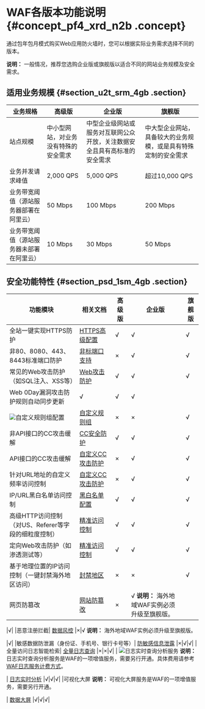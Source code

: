 # WAF各版本功能说明 {#concept_pf4_xrd_n2b .concept}

通过包年包月模式购买Web应用防火墙时，您可以根据实际业务需求选择不同的版本。

**说明：** 一般情况，推荐您选购企业版或旗舰版以适合不同的网站业务规模及安全需求。

## 适用业务规模 {#section_u2t_srm_4gb .section}

|业务规格|高级版|企业版|旗舰版|
|----|---|---|---|
|站点规模|中小型网站，对业务没有特殊的安全需求|中型企业级网站或服务对互联网公众开放，关注数据安全且具有高标准的安全需求|中大型企业网站，具备较大的业务规模，或是具有特殊定制的安全需求|
|业务并发请求峰值|2,000 QPS|5,000 QPS|超过10,000 QPS|
|业务带宽阈值（源站服务器部署在阿里云）|50 Mbps|100 Mbps|200 Mbps|
|业务带宽阈值（源站服务器未部署在阿里云）|10 Mbps|30 Mbps|50 Mbps|

## 安全功能特性 {#section_psd_1sm_4gb .section}

|功能模块|相关文档|高级版|企业版|旗舰版|
|----|----|---|---|---|
|全站一键实现HTTPS防护| [HTTPS高级配置](../../../../intl.zh-CN/用户指南/使用DNS配置模式接入WAF/HTTPS高级配置.md#) |√|√|√|
|非80、8080、443、8443标准端口防护| [非标端口支持](../../../../intl.zh-CN/用户指南/使用DNS配置模式接入WAF/非标端口支持.md#) |×|√|√|
|常见的Web攻击防护（如SQL注入、XSS等）| [Web攻击防护](../../../../intl.zh-CN/最佳实践/Web防护功能最佳实践.md#) |√|√|√|
|Web 0Day漏洞攻击防护规则自动同步更新|√|√|√|
| ![](http://static-aliyun-doc.oss-cn-hangzhou.aliyuncs.com/assets/img/15538/156144223338159_zh-CN.png)自定义规则组配置| [自定义规则组](../../../../intl.zh-CN/用户指南/设置/自定义规则组.md#) |×|×|√|
|非API接口的CC攻击缓解| [CC安全防护](../../../../intl.zh-CN/用户指南/防护配置/CC安全防护.md#) |√|√|√|
|API接口的CC攻击缓解| [自定义CC攻击防护](../../../../intl.zh-CN/用户指南/防护配置/自定义CC防护.md#) |×|√|√|
|针对URL地址的自定义频率访问控制| [自定义CC攻击防护](../../../../intl.zh-CN/用户指南/防护配置/自定义CC防护.md#) |×|√|√|
|IP/URL黑白名单访问控制| [黑白名单配置](../../../../intl.zh-CN/用户指南/防护配置/IP黑白名单配置.md#) |√|√|√|
|高级HTTP访问控制（对US、Referer等字段的细粒度控制）| [精准访问控制](../../../../intl.zh-CN/用户指南/防护配置/精准访问控制.md#) |√|√|√|
|定向Web攻击防护（如渗透测试等）| [精准访问控制](../../../../intl.zh-CN/用户指南/防护配置/精准访问控制.md#) |√|√|√|
|基于地理位置的IP访问控制（一键封禁海外地区访问）| [封禁地区](../../../../intl.zh-CN/用户指南/防护配置/封禁地区.md#) |×|×|√|
|网页防篡改| [网站防篡改](../../../../intl.zh-CN/用户指南/防护配置/网站防篡改.md#) |×|√ **说明：** 海外地域WAF实例必须升级至旗舰版。

 |√|
|恶意注册拦截| [数据风控](../../../../intl.zh-CN/用户指南/防护配置/数据风控.md#) |×|√ **说明：** 海外地域WAF实例必须升级至旗舰版。

 |√|
|敏感数据防泄漏（身份证、手机号、银行卡号等）| [防敏感信息泄露](../../../../intl.zh-CN/用户指南/防护配置/防敏感信息泄露.md#) |×|√|√|
|全量访问日志智能检索| [全量日志查询](../../../../intl.zh-CN/用户指南/防护统计/全量日志查询.md#) |×|×|√|
| ![](http://static-aliyun-doc.oss-cn-hangzhou.aliyuncs.com/assets/img/15538/156144223338159_zh-CN.png)日志实时查询分析服务 **说明：** 日志实时查询分析服务是WAF的一项增值服务，需要另行开通。具体费用请参考[WAF日志服务计费方式](../../../../intl.zh-CN/用户指南/日志实时查询分析/计费方式.md#)。

 | [日志实时分析](../../../../intl.zh-CN/用户指南/日志实时查询分析/WAF日志实时分析简介.md#) |√|√|√|
|可视化大屏 **说明：** 可视化大屏服务是WAF的一项增值服务，需要另行开通。

 | [数据大屏](../../../../intl.zh-CN/用户指南/防护统计/数据大屏.md#) |√|√|√|

